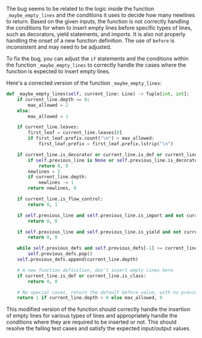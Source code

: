 The bug seems to be related to the logic inside the function `_maybe_empty_lines` and the conditions it uses to decide how many newlines to return. Based on the given inputs, the function is not correctly handling the conditions for when to insert empty lines before specific types of lines, such as decorators, yield statements, and imports. It is also not properly handling the onset of a new function definition. The use of `before` is inconsistent and may need to be adjusted.

To fix the bug, you can adjust the `if` statements and the conditions within the function `_maybe_empty_lines` to correctly handle the cases where the function is expected to insert empty lines.

Here's a corrected version of the function `_maybe_empty_lines`:

```python
def _maybe_empty_lines(self, current_line: Line) -> Tuple[int, int]:
    if current_line.depth == 0:
        max_allowed = 2
    else:
        max_allowed = 1

    if current_line.leaves:
        first_leaf = current_line.leaves[0]
        if first_leaf.prefix.count("\n") > max_allowed:
            first_leaf.prefix = first_leaf.prefix.lstrip("\n")

    if current_line.is_decorator or current_line.is_def or current_line.is_class:
        if self.previous_line is None or self.previous_line.is_decorator:
            return 0, 0
        newlines = 2
        if current_line.depth:
            newlines -= 1
        return newlines, 0

    if current_line.is_flow_control:
        return 0, 1

    if self.previous_line and self.previous_line.is_import and not current_line.is_import and self.previous_line.depth == current_line.depth:
        return 0, 0

    if self.previous_line and self.previous_line.is_yield and not current_line.is_yield and self.previous_line.depth != current_line.depth:
        return 0, 0

    while self.previous_defs and self.previous_defs[-1] >= current_line.depth:
        self.previous_defs.pop()
    self.previous_defs.append(current_line.depth)

    # A new function definition, don't insert empty lines here
    if current_line.is_def or current_line.is_class:
        return 0, 0

    # No special cases, return the default before value, with no previous definition of empty lines
    return 1 if current_line.depth > 0 else max_allowed, 0
```

This modified version of the function should correctly handle the insertion of empty lines for various types of lines and appropriately handle the conditions where they are required to be inserted or not. This should resolve the failing test cases and satisfy the expected input/output values.